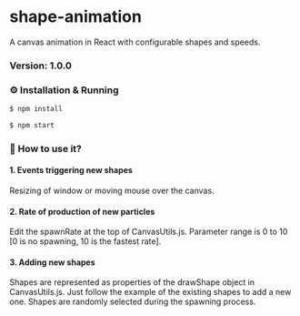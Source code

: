 # shape-animation

A canvas animation in React with configurable shapes and speeds.

### Version: 1.0.0

### ⚙ Installation & Running

```sh
$ npm install
```

```sh
$ npm start
```

### 🤔 How to use it?

#### 1. Events triggering new shapes

Resizing of window or moving mouse over the canvas.

#### 2. Rate of production of new particles

Edit the spawnRate at the top of CanvasUtils.js. Parameter range is 0 to 10 [0 is no spawning, 10 is the fastest rate].

#### 3. Adding new shapes

Shapes are represented as properties of the drawShape object in CanvasUtils.js. Just follow the example of the existing shapes to add a new one. Shapes are randomly selected during the spawning process.
